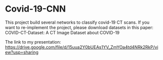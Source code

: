 # Covid-19-CNN
This project build several networks to classify covid-19 CT scans. If you want to re-implement the project, please download datasets in this paper: COVID-CT-Dataset: A CT Image Dataset about COVID-19

The link to my presentation: https://drive.google.com/file/d/15uua2Y0bUEAs1YV_ZmYOa4td4NRk2RkP/view?usp=sharing
